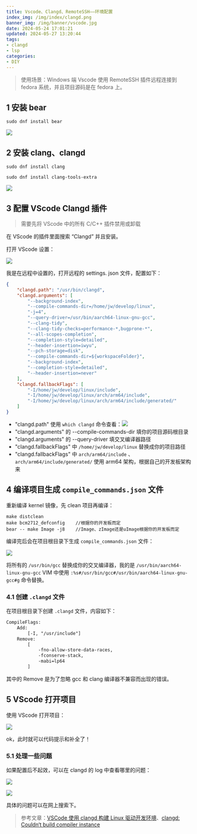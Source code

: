 ```yaml
---
title: Vscode、Clangd、RemoteSSH——环境配置
index_img: /img/index/clangd.png
banner_img: /img/banner/vscode.jpg
date: 2024-05-24 17:01:21
updated: 2024-05-27 13:20:44
tags:
- clangd
- lsp
categories:
- DIY
---
```


> 使用场景：Windows 端 Vscode 使用 RemoteSSH 插件远程连接到 fedora 系统，并且项目源码是在 fedora 上。

## 1 安装 bear

`sudo dnf install bear`

![](7c7eb2ee8ae3d4cb5f21a19fc1085371_MD5.jpeg)

## 2 安装 clang、clangd

`sudo dnf install clang`

`sudo dnf install clang-tools-extra`

![](9b3d43fdbf79395f56ea1a63d0976da1_MD5.jpeg)

## 3 配置 VScode Clangd 插件

> 需要先将 VScode 中的所有 C/C++ 插件禁用或卸载

在 VScode 的插件里面搜索 “Clangd” 并且安装。

打开 VScode 设置：

![](911d5ef43a63ee4d32ac535e675f78c1_MD5.jpeg)

我是在远程中设置的，打开远程的 settings. json 文件，配置如下：

```json
{
    "clangd.path": "/usr/bin/clangd",
    "clangd.arguments": [
        "--background-index",
        "--compile-commands-dir=/home/jw/develop/linux",
        "-j=4",
        "--query-driver=/usr/bin/aarch64-linux-gnu-gcc",
        "--clang-tidy",
        "--clang-tidy-checks=performance-*,bugprone-*",
        "--all-scopes-completion",
        "--completion-style=detailed",
        "--header-insertion=iwyu",
        "--pch-storage=disk",
        "--compile-commands-dir=${workspaceFolder}",
        "--background-index",
        "--completion-style=detailed",
        "--header-insertion=never"
    ],
    "clangd.fallbackFlags": [
        "-I/home/jw/develop/linux/include",
        "-I/home/jw/develop/linux/arch/arm64/include",
        "-I/home/jw/develop/linux/arch/arm64/include/generated/"
    ]
}
```

- "clangd.path" 使用 `which clangd` 命令查看：![](878188bbfc108b4d84d3c3e79ceded27_MD5.jpeg)
- "clangd.arguments" 的 --compile-commands-dir 填你的项目源码根目录
- "clangd.arguments" 的 --query-driver 填交叉编译器路径
- "clangd.fallbackFlags" 中 `/home/jw/develop/linux` 替换成你的项目路径
- "clangd.fallbackFlags" 中 `arch/arm64/include` 、`arch/arm64/include/generated/` 使用 arm64 架构，根据自己的开发板架构来

## 4 编译项目生成 `compile_commands.json` 文件

重新编译 kernel 镜像，先 clean 项目再编译：

```shell
make distclean
make bcm2712_defconfig    //根据你的开发板而定
bear -- make Image -j8    //Image、zImage还是uImage根据你的开发板而定
```

编译完后会在项目根目录下生成 `compile_commands.json` 文件：

![](e66215266218dbfc3e0ae4402749022f_MD5.jpeg)

将所有的 `/usr/bin/gcc` 替换成你的交叉编译器，我的是 `/usr/bin/aarch64-linux-gnu-gcc` VIM 中使用 `:%s#/usr/bin/gcc#/usr/bin/aarch64-linux-gnu-gcc#g` 命令替换。

### 4.1 创建 `.clangd` 文件

在项目根目录下创建 `.clangd` 文件，内容如下：

```txt
CompileFlags:
    Add:
        [-I, "/usr/include"]
    Remove: 
        [
            -fno-allow-store-data-races,
            -fconserve-stack,
            -mabi=lp64
        ]
```

其中的 Remove 是为了忽略 gcc 和 clang 编译器不兼容而出现的错误。

## 5 VScode 打开项目

使用 VScode 打开项目：

![](77b2fe94fef24678a77591234969a3f5_MD5.jpeg)

ok，此时就可以代码提示和补全了！

### 5.1 处理一些问题

如果配置后不起效，可以在 clangd 的 log 中查看哪里的问题：

![](f195d476a19cf7c2c9d44011984dc37f_MD5.jpeg)

![](42df14c724748d944e53139e38785f60_MD5.jpeg)

具体的问题可以在网上搜索下。

> 参考文章：[VSCode 使用 clangd 构建 Linux 驱动开发环境](https://blog.csdn.net/Telly_/article/details/134289358)、[clangd: Couldn‘t build compiler instance](https://blog.csdn.net/zhanzheng520/article/details/135103043)

